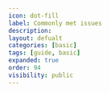 ```yaml
---
icon: dot-fill
label: Commonly met issues
description: 
layout: defualt
categories: [basic]
tags: [guide, basic]
expanded: true
order: 94
visibility: public
---
```


